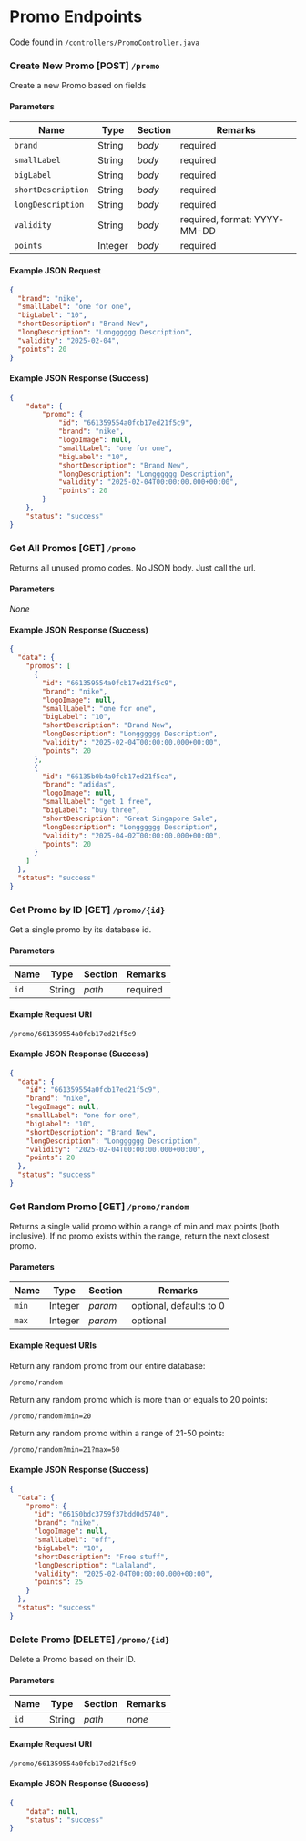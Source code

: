 # Promo Endpoints

Code found in `/controllers/PromoController.java`

### Create New Promo [POST] `/promo`

Create a new Promo based on fields

#### Parameters

| Name               | Type    | Section | Remarks                      |
|--------------------|---------|---------|------------------------------|
| `brand`            | String  | _body_  | required                     |
| `smallLabel`       | String  | _body_  | required                     |
| `bigLabel`         | String  | _body_  | required                     |
| `shortDescription` | String  | _body_  | required                     |
| `longDescription`  | String  | _body_  | required                     |
| `validity`         | String  | _body_  | required, format: YYYY-MM-DD |
| `points`           | Integer | _body_  | required                     |


#### Example JSON Request

```json
{
  "brand": "nike",
  "smallLabel": "one for one",
  "bigLabel": "10",
  "shortDescription": "Brand New",
  "longDescription": "Longggggg Description",
  "validity": "2025-02-04",
  "points": 20
}

```

#### Example JSON Response (Success)
```json
{
    "data": {
        "promo": {
            "id": "661359554a0fcb17ed21f5c9",
            "brand": "nike",
            "logoImage": null,
            "smallLabel": "one for one",
            "bigLabel": "10",
            "shortDescription": "Brand New",
            "longDescription": "Longggggg Description",
            "validity": "2025-02-04T00:00:00.000+00:00",
            "points": 20
        }
    },
    "status": "success"
}
```

### Get All Promos [GET] `/promo`

Returns all unused promo codes. No JSON body. Just call the url.

#### Parameters

_None_

#### Example JSON Response (Success)
```json
{
  "data": {
    "promos": [
      {
        "id": "661359554a0fcb17ed21f5c9",
        "brand": "nike",
        "logoImage": null,
        "smallLabel": "one for one",
        "bigLabel": "10",
        "shortDescription": "Brand New",
        "longDescription": "Longggggg Description",
        "validity": "2025-02-04T00:00:00.000+00:00",
        "points": 20
      },
      {
        "id": "66135b0b4a0fcb17ed21f5ca",
        "brand": "adidas",
        "logoImage": null,
        "smallLabel": "get 1 free",
        "bigLabel": "buy three",
        "shortDescription": "Great Singapore Sale",
        "longDescription": "Longggggg Description",
        "validity": "2025-04-02T00:00:00.000+00:00",
        "points": 20
      }
    ]
  },
  "status": "success"
}
```

### Get Promo by ID [GET] `/promo/{id}`

Get a single promo by its database id.

#### Parameters

| Name | Type    | Section | Remarks                      |
|------|---------|---------|------------------------------|
| `id` | String  | _path_  | required                     |

#### Example Request URI

```
/promo/661359554a0fcb17ed21f5c9
```

#### Example JSON Response (Success)
```json
{
  "data": {
    "id": "661359554a0fcb17ed21f5c9",
    "brand": "nike",
    "logoImage": null,
    "smallLabel": "one for one",
    "bigLabel": "10",
    "shortDescription": "Brand New",
    "longDescription": "Longggggg Description",
    "validity": "2025-02-04T00:00:00.000+00:00",
    "points": 20
  },
  "status": "success"
}
```

### Get Random Promo [GET] `/promo/random`

Returns a single valid promo within a range of min and max points (both inclusive). If no promo exists within the range, return the next closest promo.

#### Parameters

| Name  | Type    | Section | Remarks                 |
|-------|---------|---------|-------------------------|
| `min` | Integer | _param_ | optional, defaults to 0 |
| `max` | Integer | _param_ | optional                |

#### Example Request URIs

Return any random promo from our entire database:
```
/promo/random
```

Return any random promo which is more than or equals to 20 points:
```
/promo/random?min=20
```

Return any random promo within a range of 21-50 points:
```
/promo/random?min=21?max=50
```

#### Example JSON Response (Success)
```json
{
  "data": {
    "promo": {
      "id": "66150bdc3759f37bdd0d5740",
      "brand": "nike",
      "logoImage": null,
      "smallLabel": "off",
      "bigLabel": "10",
      "shortDescription": "Free stuff",
      "longDescription": "Lalaland",
      "validity": "2025-02-04T00:00:00.000+00:00",
      "points": 25
    }
  },
  "status": "success"
}
```


### Delete Promo [DELETE] `/promo/{id}`

Delete a Promo based on their ID.

#### Parameters

| Name       | Type    | Section  | Remarks        |
|------------|---------|----------|----------------|
| `id`       | String  | _path_   | _none_         |


#### Example Request URI

```
/promo/661359554a0fcb17ed21f5c9
```

#### Example JSON Response (Success)
```json
{
    "data": null,
    "status": "success"
}
```
